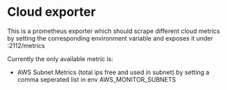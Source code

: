 # Cloud exporter

This is a prometheus exporter which should scrape different cloud metrics by setting the corresponding environment variable and exposes it under :2112/metrics

Currently the only available metric is: 
* AWS Subnet Metrics (total ips free and used in subnet) by setting a comma seperated list in env AWS_MONITOR_SUBNETS